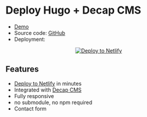 
# Deploy Hugo + Decap CMS

- [Demo](https://plaintextdecap.netlify.app)
- Source code: [GitHub](https://github.com/kshitijdeota/netlifycms)
- Deployment:

<div align="center">

[![Deploy to Netlify](https://www.netlify.com/img/deploy/button.svg)](https://app.netlify.com/start/deploy?repository=https://github.com/RoneoOrg/hugo-remix-one-click-netlify-cms&stack=cms)

</div>

## Features

- [Deploy to Netlify](https://app.netlify.com/start/deploy?repository=https://github.com/kshitijdeota/netlifycms&stack=cms) in minutes
- Integrated with [Decap CMS](https://www.decapcms.org/)
- Fully responsive
- no submodule, no npm required
- Contact form
